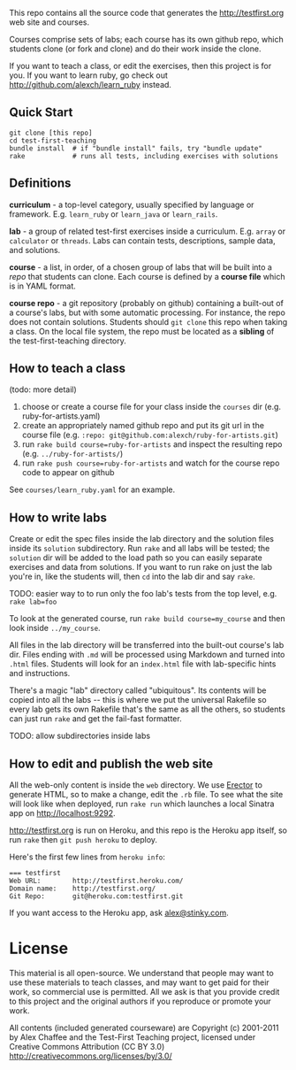 This repo contains all the source code that generates the <http://testfirst.org> web site and courses. 

Courses comprise sets of labs; each course has its own github repo, which students clone (or fork and clone) and do their work inside the clone.

If you want to teach a class, or edit the exercises, then this project is for you. If you want to learn ruby, go check out <http://github.com/alexch/learn_ruby> instead.

## Quick Start

    git clone [this repo]
    cd test-first-teaching
    bundle install  # if "bundle install" fails, try "bundle update"
    rake            # runs all tests, including exercises with solutions

## Definitions

**curriculum** - a top-level category, usually specified by language or framework. E.g. `learn_ruby` or `learn_java` or `learn_rails`.

**lab** - a group of related test-first exercises inside a curriculum. E.g. `array` or `calculator` or `threads`. Labs can contain tests, descriptions, sample data, and solutions.

**course** - a list, in order, of a chosen group of labs that will be built into a *repo* that students can clone. Each course is defined by a **course file** which is in YAML format.

**course repo** - a git repository (probably on github) containing a built-out of a course's labs, but with some automatic processing. For instance, the repo does not contain solutions. Students should `git clone` this repo when taking a class. On the local file system, the repo must be located as a **sibling** of the test-first-teaching directory.

## How to teach a class

(todo: more detail)

1. choose or create a course file for your class inside the `courses` dir (e.g. ruby-for-artists.yaml)
2. create an appropriately named github repo and put its git url in the course file (e.g. `:repo: git@github.com:alexch/ruby-for-artists.git`)
3. run `rake build course=ruby-for-artists` and inspect the resulting repo (e.g. `../ruby-for-artists/`)
4. run `rake push course=ruby-for-artists` and watch for the course repo code to appear on github

See `courses/learn_ruby.yaml` for an example.

## How to write labs

Create or edit the spec files inside the lab directory and the solution files inside its `solution` subdirectory. Run `rake` and all labs will be tested; the `solution` dir will be added to the load path so you can easily separate exercises and data from solutions. If you want to run rake on just the lab you're in, like the students will, then `cd` into the lab dir and say `rake`.

TODO: easier way to to run only the foo lab's tests from the top level, e.g. `rake lab=foo`

To look at the generated course, run `rake build course=my_course` and then look inside `../my_course`. 

All files in the lab directory will be transferred into the built-out course's lab dir. Files ending with `.md` will be processed using Markdown and turned into `.html` files. Students will look for an `index.html` file with lab-specific hints and instructions.

There's a magic "lab" directory called "ubiquitous". Its contents will be copied into all the labs -- this is where we put the universal Rakefile so every lab gets its own Rakefile that's the same as all the others, so students can just run `rake` and get the fail-fast formatter.

TODO: allow subdirectories inside labs

## How to edit and publish the web site

All the web-only content is inside the `web` directory. We use [Erector](http://erector.rubyforge.org) to generate HTML, so to make a change, edit the `.rb` file. To see what the site will look like when deployed, run `rake run` which launches a local Sinatra app on <http://localhost:9292>.

<http://testfirst.org> is run on Heroku, and this repo is the Heroku app itself, so run `rake` then `git push heroku` to deploy.

Here's the first few lines from `heroku info`:

	=== testfirst
	Web URL:        http://testfirst.heroku.com/
	Domain name:    http://testfirst.org/
	Git Repo:       git@heroku.com:testfirst.git

If you want access to the Heroku app, ask <alex@stinky.com>.

# License

This material is all open-source. We understand that people may want to use these materials to teach classes, and may want to get paid for their work, so commercial use is permitted. All we ask is that you provide credit to this project and the original authors if you reproduce or promote your work.

All contents (included generated courseware) are Copyright (c) 2001-2011 by Alex Chaffee and the Test-First Teaching project, licensed under Creative Commons Attribution (CC BY 3.0) http://creativecommons.org/licenses/by/3.0/

 